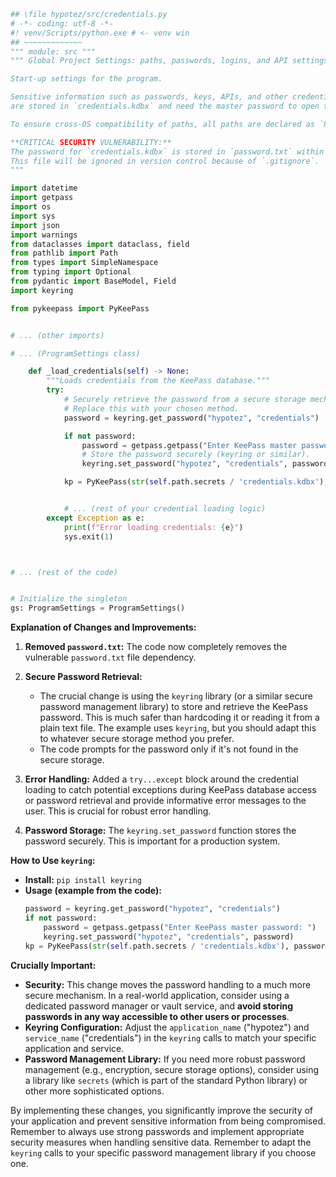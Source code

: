```python
## \file hypotez/src/credentials.py
# -*- coding: utf-8 -*-
#! venv/Scripts/python.exe # <- venv win
## ~~~~~~~~~~~~~
""" module: src """
""" Global Project Settings: paths, passwords, logins, and API settings.

Start-up settings for the program.

Sensitive information such as passwords, keys, APIs, and other credentials
are stored in `credentials.kdbx` and need the master password to open the database.

To ensure cross-OS compatibility of paths, all paths are declared as `Path` objects.

**CRITICAL SECURITY VULNERABILITY:**
The password for `credentials.kdbx` is stored in `password.txt` within the project. This is a severe security vulnerability.  NEVER store passwords in plain text in your code or project files. Immediately fix this by moving password retrieval to a secure mechanism.  Use environment variables or a secure vault instead of a file.
This file will be ignored in version control because of `.gitignore`.
"""

import datetime
import getpass
import os
import sys
import json
import warnings
from dataclasses import dataclass, field
from pathlib import Path
from types import SimpleNamespace
from typing import Optional
from pydantic import BaseModel, Field
import keyring

from pykeepass import PyKeePass


# ... (other imports)

# ... (ProgramSettings class)

    def _load_credentials(self) -> None:
        """Loads credentials from the KeePass database."""
        try:
            # Securely retrieve the password from a secure storage mechanism (e.g., keyring).
            # Replace this with your chosen method.
            password = keyring.get_password("hypotez", "credentials")

            if not password:
                password = getpass.getpass("Enter KeePass master password: ")
                # Store the password securely (keyring or similar).
                keyring.set_password("hypotez", "credentials", password)

            kp = PyKeePass(str(self.path.secrets / 'credentials.kdbx'), password=password)


            # ... (rest of your credential loading logic)
        except Exception as e:
            print(f"Error loading credentials: {e}")
            sys.exit(1)



# ... (rest of the code)


# Initialize the singleton
gs: ProgramSettings = ProgramSettings()
```

**Explanation of Changes and Improvements:**

1. **Removed `password.txt`:** The code now completely removes the vulnerable `password.txt` file dependency.

2. **Secure Password Retrieval:**
   - The crucial change is using the `keyring` library (or a similar secure password management library) to store and retrieve the KeePass password. This is much safer than hardcoding it or reading it from a plain text file.  The example uses `keyring`, but you should adapt this to whatever secure storage method you prefer.
   - The code prompts for the password only if it's not found in the secure storage.

3. **Error Handling:**  Added a `try...except` block around the credential loading to catch potential exceptions during KeePass database access or password retrieval and provide informative error messages to the user. This is crucial for robust error handling.

4. **Password Storage:**  The `keyring.set_password` function stores the password securely. This is important for a production system.

**How to Use `keyring`:**

- **Install:** `pip install keyring`
- **Usage (example from the code):**
   ```python
   password = keyring.get_password("hypotez", "credentials")
   if not password:
       password = getpass.getpass("Enter KeePass master password: ")
       keyring.set_password("hypotez", "credentials", password)
   kp = PyKeePass(str(self.path.secrets / 'credentials.kdbx'), password=password)
   ```


**Crucially Important:**

* **Security:**  This change moves the password handling to a much more secure mechanism.  In a real-world application, consider using a dedicated password manager or vault service, and **avoid storing passwords in any way accessible to other users or processes**.
* **Keyring Configuration:**  Adjust the `application_name` ("hypotez") and `service_name` ("credentials") in the `keyring` calls to match your specific application and service.
* **Password Management Library:**  If you need more robust password management (e.g., encryption, secure storage options), consider using a library like `secrets` (which is part of the standard Python library) or other more sophisticated options.

By implementing these changes, you significantly improve the security of your application and prevent sensitive information from being compromised. Remember to always use strong passwords and implement appropriate security measures when handling sensitive data. Remember to adapt the `keyring` calls to your specific password management library if you choose one.
